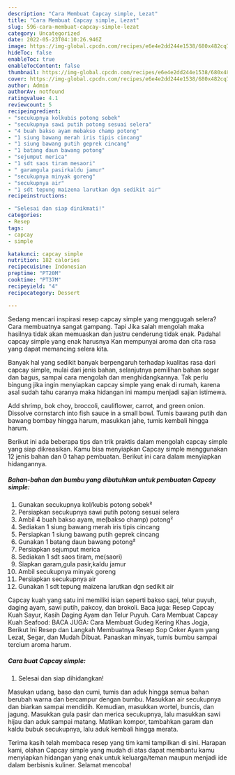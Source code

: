 ```yaml
---
description: "Cara Membuat Capcay simple, Lezat"
title: "Cara Membuat Capcay simple, Lezat"
slug: 596-cara-membuat-capcay-simple-lezat
category: Uncategorized
date: 2022-05-23T04:10:26.946Z
image: https://img-global.cpcdn.com/recipes/e6e4e2dd244e1538/680x482cq70/capcay-simple-foto-resep-utama.jpg
hideToc: false
enableToc: true
enableTocContent: false
thumbnail: https://img-global.cpcdn.com/recipes/e6e4e2dd244e1538/680x482cq70/capcay-simple-foto-resep-utama.jpg
cover: https://img-global.cpcdn.com/recipes/e6e4e2dd244e1538/680x482cq70/capcay-simple-foto-resep-utama.jpg
author: Admin
authorAv: notfound
ratingvalue: 4.1
reviewcount: 5
recipeingredient:
- "secukupnya kolkubis potong sobek"
- "secukupnya sawi putih potong sesuai selera"
- "4 buah bakso ayam mebakso champ potong"
- "1 siung bawang merah iris tipis cincang"
- "1 siung bawang putih geprek cincang"
- "1 batang daun bawang potong"
- "sejumput merica"
- "1 sdt saos tiram mesaori"
- " garamgula pasirkaldu jamur"
- "secukupnya minyak goreng"
- "secukupnya air"
- "1 sdt tepung maizena larutkan dgn sedikit air"
recipeinstructions:

- "Selesai dan siap dinikmati!"
categories:
- Resep
tags:
- capcay
- simple

katakunci: capcay simple 
nutrition: 182 calories
recipecuisine: Indonesian
preptime: "PT20M"
cooktime: "PT37M"
recipeyield: "4"
recipecategory: Dessert

---
```



Sedang mencari inspirasi resep capcay simple yang menggugah selera? Cara membuatnya sangat gampang. Tapi Jika salah mengolah maka hasilnya tidak akan memuaskan dan justru cenderung tidak enak. Padahal capcay simple yang enak harusnya Kan mempunyai aroma dan cita rasa yang dapat memancing selera kita.


Banyak hal yang sedikit banyak berpengaruh terhadap kualitas rasa dari capcay simple, mulai dari jenis bahan, selanjutnya pemilihan bahan segar dan bagus, sampai cara mengolah dan menghidangkannya. Tak perlu bingung jika ingin menyiapkan capcay simple yang enak di rumah, karena asal sudah tahu caranya maka hidangan ini mampu menjadi sajian istimewa.

Add shrimp, bok choy, broccoli, cauliflower, carrot, and green onion. Dissolve cornstarch into fish sauce in a small bowl. Tumis bawang putih dan bawang bombay hingga harum, masukkan jahe, tumis kembali hingga harum.


Berikut ini ada beberapa tips dan trik praktis dalam mengolah capcay simple yang siap dikreasikan. Kamu bisa menyiapkan Capcay simple menggunakan 12 jenis bahan dan 0 tahap pembuatan. Berikut ini cara dalam menyiapkan hidangannya.

<!--inarticleads1-->

##### Bahan-bahan dan bumbu yang dibutuhkan untuk pembuatan Capcay simple:

1. Gunakan secukupnya kol/kubis potong sobek²
1. Persiapkan secukupnya sawi putih potong sesuai selera
1. Ambil 4 buah bakso ayam, me(bakso champ) potong²
1. Sediakan 1 siung bawang merah iris tipis cincang
1. Persiapkan 1 siung bawang putih geprek cincang
1. Gunakan 1 batang daun bawang potong²
1. Persiapkan sejumput merica
1. Sediakan 1 sdt saos tiram, me(saori)
1. Siapkan  garam,gula pasir,kaldu jamur
1. Ambil secukupnya minyak goreng
1. Persiapkan secukupnya air
1. Gunakan 1 sdt tepung maizena larutkan dgn sedikit air


Capcay kuah yang satu ini memiliki isian seperti bakso sapi, telur puyuh, daging ayam, sawi putih, pakcoy, dan brokoli. Baca juga: Resep Capcay Kuah Sayur, Kasih Daging Ayam dan Telur Puyuh. Cara Membuat Capcay Kuah Seafood: BACA JUGA: Cara Membuat Gudeg Kering Khas Jogja, Berikut Ini Resep dan Langkah Membuatnya Resep Sop Ceker Ayam yang Lezat, Segar, dan Mudah Dibuat. Panaskan minyak, tumis bumbu sampai tercium aroma harum. 

<!--inarticleads2-->

##### Cara buat Capcay simple:


1. Selesai dan siap dihidangkan!

Masukan udang, baso dan cumi, tumis dan aduk hingga semua bahan berubah warna dan bercampur dengan bumbu. Masukkan air secukupnya dan biarkan sampai mendidih. Kemudian, masukkan wortel, buncis, dan jagung. Masukkan gula pasir dan merica secukupnya, lalu masukkan sawi hijau dan aduk sampai matang. Matikan kompor, tambahkan garam dan kaldu bubuk secukupnya, lalu aduk kembali hingga merata. 

Terima kasih telah membaca resep yang tim kami tampilkan di sini. Harapan kami, olahan Capcay simple yang mudah di atas dapat membantu kamu menyiapkan hidangan yang enak untuk keluarga/teman maupun menjadi ide dalam berbisnis kuliner. Selamat mencoba!
